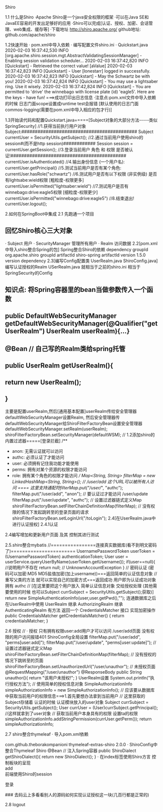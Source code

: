 Shiro

1.1 什么是Shiro
·Apache Shiro是一个java安全权限的框架
·可以在Java SE和 JavaEE容易的开发出足够好的应用
·Shiro可以完成[认证、授权、加密、会话管理、web集成、缓存等]
·下载地址 http://shiro.apache.org/
 github地址: github.com/apache/shiro
 
1.2快速开始
· pom.xml中导入依赖
· 编写配置文件shiro.ini
· Quickstart.java
2020-02-03 16:37:42,530 INFO [org.apache.shiro.session.mgt.AbstractValidatingSessionManager] - Enabling session validation scheduler... 
2020-02-03 16:37:42,820 INFO [Quickstart] - Retrieved the correct value! [aValue] 
2020-02-03 16:37:42,823 INFO [Quickstart] - User [lonestarr] logged in successfully. 
2020-02-03 16:37:42,823 INFO [Quickstart] - May the Schwartz be with you! 
2020-02-03 16:37:42,824 INFO [Quickstart] - You may use a lightsaber ring.  Use it wisely. 
2020-02-03 16:37:42,824 INFO [Quickstart] - You are permitted to 'drive' the winnebago with license plate (id) 'eagle5'.  Here are the keys - have fun! 
===>成功打印出日志信息
·注意点:pom.xml文件中导入依赖的时候 日志门面scope设置成runtime test会报错
[默认使用的日志门面 commos-logging(需要在pom.xml中导入相应的包才行)]

1.3开始读代码和配置Quickstart.java=====[Subject对象的大部分方法-----类似SpringSecurity]
//1.获得当前执行用户对象Subject:###########################################
Subject currentUser = SecurityUtils.getSubject();
//2.通过当前用户使用shiro的session#(而不是http session)############
Session session = currentUser.getSession();
//3.登录当前用户 角色 和 权限 是否被认证!###########################################
currentUser.isAuthenticated()
//4.输出身份信息 (一个用户名): 
currentUser.getPrincipal()
//5.测试当前用户是否有某个角色:
currentUser.hasRole("schwartz")
//6.测试用户是否有以下权限 (非实例级) 是否有lightsabe:wield权限  [粗粒度-权限更多]
currentUser.isPermitted("lightsaber:wield")
//7.测试用户是否有winnebago:drive:eagle5权限  [细粒度-权限更少]
currentUser.isPermitted("winnebago:drive:eagle5")
//8.结束退出!
currentUser.logout();

2.如何在SpringBoot中集成
2.1 先跑通一个项目
## 回忆Shiro核心三大对象
· Subject 用户
· SecurityManager 管理所有用户
· Realm 访问数据
2.2[pom.xml中导入shiro整合Spring的包]
Spring整合Shiro的依赖
dependency
    groupId org.apache.shiro  groupId 
    artifactId shiro-spring  artifactId 
    version 1.5.0 version 
dependency 
2.3[编写Config配置类 UserRealm.java ShiroConfig.java]
编写认证授权的Realm USerRealm.java 就相当于之前的shiro.ini 相当于SpringSecurity的Config
## 知识点: 将Spring容器里的bean当做参数传入一个函数
## public DefaultWebSecurityManager getDefaultWebSecurityManager(@Qualifier("getUserRealm") UserRealm userRealm){...}
## @Bean // 自己写的Realm类给spring托管
## public UserRealm getUserRealm(){
##     return new UserRealm();
## }
主要是配置userRealm,然后[通用基本配置]userRealm传给安全管理器defaultWebSecurityManager设置Realm,
然后安全管理器传defaultWebSecurityManager给ShiroFilterFactoryBean设置安全管理器
defaultWebSecurityManager.setRealm(userRealm);
shiroFilterFactoryBean.setSecurityManager(defaultWSM);
// 1.2添加shiro的内置过滤器=====[登录拦截]
/**
 * anon: 无需认证就可以访问
 * authc: 必须认证了才能访问
 * user: 必须拥有记住我功能才能使用
 * perms: 拥有对某个资源的权限才能访问
 * role: 拥有某个角色的权限才能访问
 */
Map<String, String> filterMap = new LinkedHashMap<String, String>();
// /user/add 这个URL可以被所有人访问  ==== 这里支持通配符filterMap.put("/user/*", "authc");
filterMap.put("/user/add", "anon");
// 要认证过才能访问 /user/update
filterMap.put("/user/update", "authc");
// 设置过滤器链式定义Map
shiroFilterFactoryBean.setFilterChainDefinitionMap(filterMap);
// 没有权限的情况下发起跳转至的登录页面的请求
shiroFilterFactoryBean.setLoginUrl("/toLogin");
2.4[在UserRealm.java中进行认证授权]
2.4.1认证

2.4编写增加和更新用户页面 及其 控制其进行测试  

2.5.shiro整合mybatis
//================连接真实数据库(看不到明文密码了)=======================
UsernamePasswordToken userToken = (UsernamePasswordToken) authenticationToken;
User user = userService.queryUserByName(userToken.getUsername());
if(user==null){
    //说明用户不存在
    return null; // UnknownAccountException
}
// 密码认证 (密码可以加密:MD5 MD5盐值加密(加上username))===返回简单的认证信息对象
// 重写父类的方法 就可以实现自己的加密方式===返回成功 用户即为认证成功对象拥有 authc
// [在这里要把这个用户放入 简单认证信息对象 交给授权处理 
(其他需要使用的时候 也可以Subject currSubject = SecurityUtils.getSubject();获取)]
return new SimpleAuthenticationInfo(user,user.getPwd(),"");
连通数据库之后 在UserRealm中使用
UserRealm 继承 AuthorizingRealm 继承 AuthenticatingRealm 
有方法 返回一个     CredentialsMatcher 接口  实现加密操作
public CredentialsMatcher getCredentialsMatcher() {
   return credentialsMatcher;
}

2.6 授权
// · 授权 只有拥有权限user:add用户才可以访问 /user/add页面 没有权限的用户访问报错401
ShiroConfig全局设置
filterMap.put("/user/add", "perms[user:add]");
filterMap.put("/user/update", "perms[user:update]");
// 设置过滤器链式定义Map
shiroFilterFactoryBean.setFilterChainDefinitionMap(filterMap);
// 没有授权的情况下跳转至的页面
shiroFilterFactoryBean.setUnauthorizedUrl("/user/unauthor");
// 未授权页面
@RequestMapping("/user/unauthor")
@ResponseBody
public String unauthor(){
    return "该用户未授权!";
}
UserRealm设置
System.out.println("执行授权方法");
// 使用简单的授权信息对象
SimpleAuthorizationInfo simpleAuthorizationInfo = new SimpleAuthorizationInfo();
// 应该要从数据库中获取当前用户的权限信息===>1.首先要想办法拿到当前用户
// 这里获取的Subject存储着 认证的时候 认证模块放入的user对象
Subject currSubject = SecurityUtils.getSubject();
User currUser = (User)currSubject.getPrincipal(); //这样就拿到了user对象
// 获取当前用户本身具有的权限   设置ta的权限
simpleAuthorizationInfo.addStringPermission(currUser.getPerm());
return simpleAuthorizationInfo;

2.7 shiro整合thymeleaf
· 导入pom.xml依赖
<!-- https://mvnrepository.com/artifact/com.github.theborakompanioni/thymeleaf-extras-shiro -->
<dependency>
    <groupId>com.github.theborakompanioni</groupId>
    <artifactId>thymeleaf-extras-shiro</artifactId>
    <version>2.0.0</version>
</dependency>
· ShiroConfig中整合Thymeleaf Shiro
@Bean // 注入Spring容器
public ShiroDialect getShiroDialect(){
    return new  ShiroDialect();
}
· 在index标签使用Shiro方言 控制板块的呈现
<div shiro:hasPermission="user:add">
    <a th:href="@{/user/add}">add</a>
</div>
前端使用Shiro的session
<p th:if="${session.loginUser==null}">
    <a th:href="@{/toLogin}">登录</a>
</p>
### 去码云上多看看别人的源码如何实现认证授权这一块(几百行都是正常的)

2.8 logout
